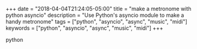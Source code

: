 +++
date = "2018-04-04T21:24:05-05:00"
title = "make a metronome with python asyncio"
description = "Use Python's asyncio module to make a handy metronome"
tags = ["python", "asyncio", "async", "music", "midi"]
keywords = ["python", "asyncio", "async", "music", "midi"]
+++
<!-- markdownlint-disable MD002 MD041-->
python